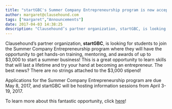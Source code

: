 ```yaml
---
title: "startGBC's Summer Company Entrepreneurship program is now accepting applications!"
author: margaret@clausehound.com
tags: ["margaret","Announcements"]
date: 2017-04-03 14:38:25
description: "Clausehound’s partner organization, startGBC, is looking for students to join the Summer Company Entrepreneurship program where they will have the opportunity to get hands-on training, mentoring, and awards of up to $3,000 to start a summer business!"
---
```




Clausehound’s partner organization, **startGBC**, is looking for students to join the Summer Company Entrepreneurship program where they will have the opportunity to get hands-on training, mentoring, and awards of up to $3,000 to start a summer business! This is a great opportunity to learn skills that will last a lifetime and try your hand at becoming an entrepreneur. The best news? There are no strings attached to the $3,000 stipend!

 

Applications for the Summer Company Entrepreneurship program are due May 8, 2017, and startGBC will be hosting information sessions from April 3-19, 2017. 

To learn more about this fantastic opportunity, click [here](http://startgbc.com/summer-company-now-accepting-applications/)!
